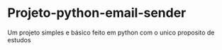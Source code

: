 # Projeto-python-email-sender
Um projeto simples e básico feito em python com o unico proposito de estudos


